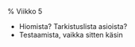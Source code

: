 % Viikko 5

<!-- order: 1 -->
* Hiomista? Tarkistuslista asioista?
* Testaamista, vaikka sitten käsin
